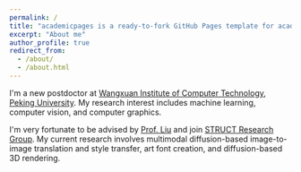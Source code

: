 ```yaml
---
permalink: /
title: "academicpages is a ready-to-fork GitHub Pages template for academic personal websites"
excerpt: "About me"
author_profile: true
redirect_from: 
  - /about/
  - /about.html
---
```


I'm a new postdoctor at [Wangxuan Institute of Computer Technology, Peking University](https://www.icst.pku.edu.cn/). My research interest includes machine learning, computer vision, and computer graphics.

I'm very fortunate to be advised by [Prof. Liu](http://39.96.165.147/people/liujiaying.html) and join [STRUCT Research Group](http://39.96.165.147/). My current research involves multimodal diffusion-based image-to-image translation and style transfer, art font creation, and diffusion-based 3D rendering.
